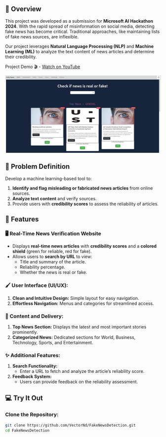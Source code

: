## 🌟 Overview  
This project was developed as a submission for **Microsoft AI Hackathon 2024**. With the rapid spread of misinformation on social media, detecting fake news has become critical. Traditional approaches, like maintaining lists of fake news sources, are inflexible.  

Our project leverages **Natural Language Processing (NLP)** and **Machine Learning (ML)** to analyze the text content of news articles and determine their credibility.  

Project Demo 🎬 - [Watch on YouTube](https://www.youtube.com/watch?v=jiv0iyH07x4&t=6s)

[![Watch the video](https://github.com/VectorNd/FakeNewsDetection/blob/main/images/thumbnail.png)](https://www.youtube.com/watch?v=jiv0iyH07x4&t=6s)

## 🧩 Problem Definition  
Develop a machine learning-based tool to:  
1. **Identify and flag misleading or fabricated news articles** from online sources.  
2. **Analyze text content** and verify sources.  
3. Provide users with **credibility scores** to assess the reliability of articles.


## 🚀 Features  

### 🖥️ Real-Time News Verification Website  
- Displays **real-time news articles** with **credibility scores** and a **colored shield** (green for reliable, red for fake).  
- Allows users to **search by URL** to view:  
  - Title and summary of the article.  
  - Reliability percentage.  
  - Whether the news is real or fake.  

### 🖌️ **User Interface (UI/UX):**  
1. **Clean and Intuitive Design:** Simple layout for easy navigation.  
2. **Effortless Navigation:** Menus and categories for streamlined access.

### 📰 **Content and Delivery:**  
1. **Top News Section:** Displays the latest and most important stories prominently.  
2. **Categorized News:** Dedicated sections for World, Business, Technology, Sports, and Entertainment.

### ✨ **Additional Features:**  
1. **Search Functionality:**  
   - Enter a URL to fetch and analyze the article’s reliability score.  
2. **Feedback System:**  
   - Users can provide feedback on the reliability assessment.


## 💻 Try It Out  

### Clone the Repository:
```bash
git clone https://github.com/VectorNd/FakeNewsDetection.git
cd FakeNewsDetection
